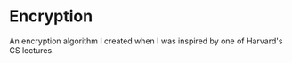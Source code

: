 # Encryption
An encryption algorithm I created when I was inspired by one of Harvard's CS lectures.
